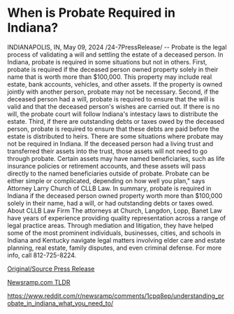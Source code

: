 # When is Probate Required in Indiana?

INDIANAPOLIS, IN, May 09, 2024 /24-7PressRelease/ -- Probate is the legal process of validating a will and settling the estate of a deceased person. In Indiana, probate is required in some situations but not in others.  First, probate is required if the deceased person owned property solely in their name that is worth more than $100,000. This property may include real estate, bank accounts, vehicles, and other assets. If the property is owned jointly with another person, probate may not be necessary.  Second, if the deceased person had a will, probate is required to ensure that the will is valid and that the deceased person's wishes are carried out. If there is no will, the probate court will follow Indiana's intestacy laws to distribute the estate.  Third, if there are outstanding debts or taxes owed by the deceased person, probate is required to ensure that these debts are paid before the estate is distributed to heirs.  There are some situations where probate may not be required in Indiana. If the deceased person had a living trust and transferred their assets into the trust, those assets will not need to go through probate. Certain assets may have named beneficiaries, such as life insurance policies or retirement accounts, and these assets will pass directly to the named beneficiaries outside of probate. Probate can be either simple or complicated, depending on how well you plan," says Attorney Larry Church of CLLB Law.   In summary, probate is required in Indiana if the deceased person owned property worth more than $100,000 solely in their name, had a will, or had outstanding debts or taxes owed.  About CLLB Law Firm  The attorneys at Church, Langdon, Lopp, Banet Law have years of experience providing quality representation across a range of legal practice areas. Through mediation and litigation, they have helped some of the most prominent individuals, businesses, cities, and schools in Indiana and Kentucky navigate legal matters involving elder care and estate planning, real estate, family disputes, and even criminal defense. For more info, call 812-725-8224. 

[Original/Source Press Release](https://newlive.24-7pressrelease.com/press-release/510692/when-is-probate-required-in-indiana)
                    

[Newsramp.com TLDR](None) 

https://www.reddit.com/r/newsramp/comments/1cpq8ep/understanding_probate_in_indiana_what_you_need_to/